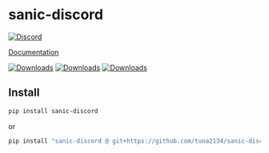 # sanic-discord

[![Discord](https://img.shields.io/discord/961916734137315358?label=support&logo=discord)](https://discord.gg/TsxAB8ssSm)

[Documentation](https://tuna2134.github.io/sanic-discord)

[![Downloads](https://pepy.tech/badge/sanic-discord)](https://pepy.tech/project/sanic-discord)
[![Downloads](https://pepy.tech/badge/sanic-discord/month)](https://pepy.tech/project/sanic-discord)
[![Downloads](https://pepy.tech/badge/sanic-discord/week)](https://pepy.tech/project/sanic-discord)

## Install

```bash
pip install sanic-discord
```

or

```bash
pip install "sanic-discord @ git+https://github.com/tuna2134/sanic-discord.git@rewrite"
```
